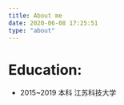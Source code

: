 ```yaml
---
title: About me
date: 2020-06-08 17:25:51
type: "about"
---
```



# Education:
- 2015~2019 本科 江苏科技大学